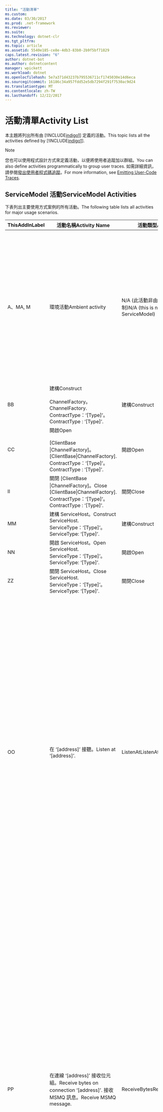 ```yaml
---
title: "活動清單"
ms.custom: 
ms.date: 03/30/2017
ms.prod: .net-framework
ms.reviewer: 
ms.suite: 
ms.technology: dotnet-clr
ms.tgt_pltfrm: 
ms.topic: article
ms.assetid: 5540e185-ce8e-4db3-83b0-2b9f5bf71829
caps.latest.revision: "6"
author: dotnet-bot
ms.author: dotnetcontent
manager: wpickett
ms.workload: dotnet
ms.openlocfilehash: 5e7a371d43237b795536711cf1745030e14d6eca
ms.sourcegitcommit: 16186c34a957fdd52e5db7294f291f7530ac9d24
ms.translationtype: MT
ms.contentlocale: zh-TW
ms.lasthandoff: 12/22/2017
---
```

# <a name="activity-list"></a><span data-ttu-id="ba6ca-102">活動清單</span><span class="sxs-lookup"><span data-stu-id="ba6ca-102">Activity List</span></span>
<span data-ttu-id="ba6ca-103">本主題將列出所有由 [!INCLUDE[indigo1](../../../../../includes/indigo1-md.md)] 定義的活動。</span><span class="sxs-lookup"><span data-stu-id="ba6ca-103">This topic lists all the activities defined by [!INCLUDE[indigo1](../../../../../includes/indigo1-md.md)].</span></span>  
  
> [!NOTE]
>  <span data-ttu-id="ba6ca-104">您也可以使用程式設計方式來定義活動，以便將使用者追蹤加以群組。</span><span class="sxs-lookup"><span data-stu-id="ba6ca-104">You can also define activities programmatically to group user traces.</span></span> <span data-ttu-id="ba6ca-105">如需詳細資訊，請參閱[發出使用者程式碼追蹤](../../../../../docs/framework/wcf/diagnostics/tracing/emitting-user-code-traces.md)。</span><span class="sxs-lookup"><span data-stu-id="ba6ca-105">For more information, see [Emitting User-Code Traces](../../../../../docs/framework/wcf/diagnostics/tracing/emitting-user-code-traces.md).</span></span>  
  
## <a name="servicemodel-activities"></a><span data-ttu-id="ba6ca-106">ServiceModel 活動</span><span class="sxs-lookup"><span data-stu-id="ba6ca-106">ServiceModel Activities</span></span>  
 <span data-ttu-id="ba6ca-107">下表列出主要使用方式案例的所有活動。</span><span class="sxs-lookup"><span data-stu-id="ba6ca-107">The following table lists all activities for major usage scenarios.</span></span>  
  
|<span data-ttu-id="ba6ca-108">ThisAddIn</span><span class="sxs-lookup"><span data-stu-id="ba6ca-108">Label</span></span>|<span data-ttu-id="ba6ca-109">活動名稱</span><span class="sxs-lookup"><span data-stu-id="ba6ca-109">Activity Name</span></span>|<span data-ttu-id="ba6ca-110">活動類型</span><span class="sxs-lookup"><span data-stu-id="ba6ca-110">Activity Type</span></span>|<span data-ttu-id="ba6ca-111">描述</span><span class="sxs-lookup"><span data-stu-id="ba6ca-111">Description</span></span>|  
|-----------|-------------------|-------------------|-----------------|  
|<span data-ttu-id="ba6ca-112">A、M</span><span class="sxs-lookup"><span data-stu-id="ba6ca-112">A, M</span></span>|<span data-ttu-id="ba6ca-113">環境活動</span><span class="sxs-lookup"><span data-stu-id="ba6ca-113">Ambient activity</span></span>|<span data-ttu-id="ba6ca-114">N/A (此活動非由 ServiceModel 控制)</span><span class="sxs-lookup"><span data-stu-id="ba6ca-114">N/A (this is not controlled by ServiceModel)</span></span>|<span data-ttu-id="ba6ca-115">在任何 ServiceModel 程式碼的呼叫 (用戶端或伺服器端) 之前，於 TLS 內設定其識別碼的活動。</span><span class="sxs-lookup"><span data-stu-id="ba6ca-115">The activity whose ID is set in TLS before any calls to ServiceModel code (client side or server side).</span></span><br /><br /> <span data-ttu-id="ba6ca-116">範例：在 [!INCLUDE[indigo2](../../../../../includes/indigo2-md.md)] 用戶端上呼叫而開啟，或呼叫 serviceHost.open 而開啟的活動。</span><span class="sxs-lookup"><span data-stu-id="ba6ca-116">Example: An activity where  open is called on the [!INCLUDE[indigo2](../../../../../includes/indigo2-md.md)] client or serviceHost.open is called.</span></span>|  
|<span data-ttu-id="ba6ca-117">B</span><span class="sxs-lookup"><span data-stu-id="ba6ca-117">B</span></span>|<span data-ttu-id="ba6ca-118">建構</span><span class="sxs-lookup"><span data-stu-id="ba6ca-118">Construct</span></span><br /><br /> <span data-ttu-id="ba6ca-119">ChannelFactory。</span><span class="sxs-lookup"><span data-stu-id="ba6ca-119">ChannelFactory.</span></span> <span data-ttu-id="ba6ca-120">ContractType：‘[Type]’。</span><span class="sxs-lookup"><span data-stu-id="ba6ca-120">ContractType : ‘[Type]’.</span></span>|<span data-ttu-id="ba6ca-121">建構</span><span class="sxs-lookup"><span data-stu-id="ba6ca-121">Construct</span></span>||  
|<span data-ttu-id="ba6ca-122">C</span><span class="sxs-lookup"><span data-stu-id="ba6ca-122">C</span></span>|<span data-ttu-id="ba6ca-123">開啟</span><span class="sxs-lookup"><span data-stu-id="ba6ca-123">Open</span></span><br /><br /> <span data-ttu-id="ba6ca-124">[ClientBase &#124;ChannelFactory]。</span><span class="sxs-lookup"><span data-stu-id="ba6ca-124">[ClientBase&#124;ChannelFactory].</span></span> <span data-ttu-id="ba6ca-125">ContractType：‘[Type]’。</span><span class="sxs-lookup"><span data-stu-id="ba6ca-125">ContractType : ‘[Type]’.</span></span>|<span data-ttu-id="ba6ca-126">開啟</span><span class="sxs-lookup"><span data-stu-id="ba6ca-126">Open</span></span>||  
|<span data-ttu-id="ba6ca-127">I</span><span class="sxs-lookup"><span data-stu-id="ba6ca-127">I</span></span>|<span data-ttu-id="ba6ca-128">關閉 [ClientBase &#124;ChannelFactory]。</span><span class="sxs-lookup"><span data-stu-id="ba6ca-128">Close [ClientBase&#124;ChannelFactory].</span></span> <span data-ttu-id="ba6ca-129">ContractType：‘[Type]’。</span><span class="sxs-lookup"><span data-stu-id="ba6ca-129">ContractType : ‘[Type]’.</span></span>|<span data-ttu-id="ba6ca-130">關閉</span><span class="sxs-lookup"><span data-stu-id="ba6ca-130">Close</span></span>||  
|<span data-ttu-id="ba6ca-131">M</span><span class="sxs-lookup"><span data-stu-id="ba6ca-131">M</span></span>|<span data-ttu-id="ba6ca-132">建構 ServiceHost。</span><span class="sxs-lookup"><span data-stu-id="ba6ca-132">Construct ServiceHost.</span></span> <span data-ttu-id="ba6ca-133">ServiceType：‘[Type]’。</span><span class="sxs-lookup"><span data-stu-id="ba6ca-133">ServiceType: ‘[Type]’.</span></span>|<span data-ttu-id="ba6ca-134">建構</span><span class="sxs-lookup"><span data-stu-id="ba6ca-134">Construct</span></span>||  
|<span data-ttu-id="ba6ca-135">N</span><span class="sxs-lookup"><span data-stu-id="ba6ca-135">N</span></span>|<span data-ttu-id="ba6ca-136">開啟 ServiceHost。</span><span class="sxs-lookup"><span data-stu-id="ba6ca-136">Open ServiceHost.</span></span> <span data-ttu-id="ba6ca-137">ServiceType：‘[Type]’。</span><span class="sxs-lookup"><span data-stu-id="ba6ca-137">ServiceType: ‘[Type]’.</span></span>|<span data-ttu-id="ba6ca-138">開啟</span><span class="sxs-lookup"><span data-stu-id="ba6ca-138">Open</span></span>||  
|<span data-ttu-id="ba6ca-139">Z</span><span class="sxs-lookup"><span data-stu-id="ba6ca-139">Z</span></span>|<span data-ttu-id="ba6ca-140">關閉 ServiceHost。</span><span class="sxs-lookup"><span data-stu-id="ba6ca-140">Close ServiceHost.</span></span> <span data-ttu-id="ba6ca-141">ServiceType：‘[Type]’。</span><span class="sxs-lookup"><span data-stu-id="ba6ca-141">ServiceType: ‘[Type]’.</span></span>|<span data-ttu-id="ba6ca-142">關閉</span><span class="sxs-lookup"><span data-stu-id="ba6ca-142">Close</span></span>||  
|<span data-ttu-id="ba6ca-143">O</span><span class="sxs-lookup"><span data-stu-id="ba6ca-143">O</span></span>|<span data-ttu-id="ba6ca-144">在 ‘[address]’ 接聽。</span><span class="sxs-lookup"><span data-stu-id="ba6ca-144">Listen at ‘[address]’.</span></span>|<span data-ttu-id="ba6ca-145">ListenAt</span><span class="sxs-lookup"><span data-stu-id="ba6ca-145">ListenAt</span></span>|<span data-ttu-id="ba6ca-146">這個活動和下一個活動是傳輸特有的。</span><span class="sxs-lookup"><span data-stu-id="ba6ca-146">This and the next activity are transport-specific.</span></span> <span data-ttu-id="ba6ca-147">ListenAt 活動代表對應至通道接聽程式正在接聽之位址的內容。</span><span class="sxs-lookup"><span data-stu-id="ba6ca-147">The ListenAt activity represents the content that maps to the address where the channel listener listens at.</span></span> <span data-ttu-id="ba6ca-148">在 MSMQ 中，則因為佇列對應至一個位址，所以這個活動代表佇列本身。</span><span class="sxs-lookup"><span data-stu-id="ba6ca-148">In the case of MSMQ, it is the queue itself since the queue maps to one address.</span></span> <span data-ttu-id="ba6ca-149">在連線導向的傳輸下，這個活動會接聽傳入連線，若為 MSMQ，則會接聽 MSMQ 訊息。</span><span class="sxs-lookup"><span data-stu-id="ba6ca-149">This activity listens for incoming connections in the case of connection-oriented transports, for MSMQ messages in the case of MSMQ.</span></span> <span data-ttu-id="ba6ca-150">這個活動是在 ServiceHost.Open() 期間建立，其中會包含建立及處置接聽項的相關追蹤，以及向外傳輸至所有 ReceiveBytes 活動的相關追蹤。</span><span class="sxs-lookup"><span data-stu-id="ba6ca-150">This activity is created during ServiceHost.Open(), and contains the traces related to creating and disposing the listener, as well as transferring out to all ReceiveBytes activities.</span></span>|  
|<span data-ttu-id="ba6ca-151">P</span><span class="sxs-lookup"><span data-stu-id="ba6ca-151">P</span></span>|<span data-ttu-id="ba6ca-152">在連線 ‘[address]’ 接收位元組。</span><span class="sxs-lookup"><span data-stu-id="ba6ca-152">Receive bytes on connection ‘[address]’.</span></span> <span data-ttu-id="ba6ca-153">接收 MSMQ 訊息。</span><span class="sxs-lookup"><span data-stu-id="ba6ca-153">Receive MSMQ message.</span></span>|<span data-ttu-id="ba6ca-154">ReceiveBytes</span><span class="sxs-lookup"><span data-stu-id="ba6ca-154">ReceiveBytes</span></span>|<span data-ttu-id="ba6ca-155">在這個活動中，資料最後會取得已處理的 [!INCLUDE[indigo2](../../../../../includes/indigo2-md.md)] 訊息。</span><span class="sxs-lookup"><span data-stu-id="ba6ca-155">In this activity, data that will eventually get a [!INCLUDE[indigo2](../../../../../includes/indigo2-md.md)] message is processed.</span></span> <span data-ttu-id="ba6ca-156">在連線導向傳輸或 http 的情形下，會等待傳入位元組。</span><span class="sxs-lookup"><span data-stu-id="ba6ca-156">Incoming bytes are waited in the case of connection-oriented transport or http.</span></span> <span data-ttu-id="ba6ca-157">對於 TCP/具名管道，此活動的存留期就是連線的存留期，因為它是在建立連線時建立的。</span><span class="sxs-lookup"><span data-stu-id="ba6ca-157">For TCP/named-pipe, the lifetime of this activity is the lifetime of the connection, as it is created when the connection is created.</span></span> <span data-ttu-id="ba6ca-158">如果是 http，此活動的存留期會是訊息要求的存留期，並且會在訊息傳送時建立。</span><span class="sxs-lookup"><span data-stu-id="ba6ca-158">For http, it is of the lifetime of a message request and is created when the message is sent.</span></span> <span data-ttu-id="ba6ca-159">這個活動包含建立及處置連線的相關追蹤 (如果有的話)，並且會向外傳輸至所有訊息 (物件) 處理活動。</span><span class="sxs-lookup"><span data-stu-id="ba6ca-159">This activity contains the traces related to creating and disposing the connection if applicable, as well as transfers out to all message (object) processing activities.</span></span><br /><br /> <span data-ttu-id="ba6ca-160">在 MSMQ 的情況下，則會是擷取 MSMQ 訊息的活動。</span><span class="sxs-lookup"><span data-stu-id="ba6ca-160">In the case of MSMQ, it is the activity where the MSMQ message is retrieved.</span></span>|  
|<span data-ttu-id="ba6ca-161">Q</span><span class="sxs-lookup"><span data-stu-id="ba6ca-161">Q</span></span>|<span data-ttu-id="ba6ca-162">處理訊息 [number] </span><span class="sxs-lookup"><span data-stu-id="ba6ca-162">Process message [number].</span></span> <span data-ttu-id="ba6ca-163">(注意，[number] 是從 1 開始，依序遞增的值)。</span><span class="sxs-lookup"><span data-stu-id="ba6ca-163">(Note, [number] is a monotonically increasing value which starts at 1.)</span></span>|<span data-ttu-id="ba6ca-164">ProcessMessage</span><span class="sxs-lookup"><span data-stu-id="ba6ca-164">ProcessMessage</span></span>|<span data-ttu-id="ba6ca-165">處理傳入訊息。</span><span class="sxs-lookup"><span data-stu-id="ba6ca-165">Process an incoming message.</span></span> <span data-ttu-id="ba6ca-166">這個活動會在收到的所有資料 (位元組、MSMQ 訊息) 形成 [!INCLUDE[indigo2](../../../../../includes/indigo2-md.md)] 訊息物件時啟動。</span><span class="sxs-lookup"><span data-stu-id="ba6ca-166">This activity starts when all the data (bytes, MSMQ message) are received to form a [!INCLUDE[indigo2](../../../../../includes/indigo2-md.md)] message object.</span></span> <span data-ttu-id="ba6ca-167">這個活動內的追蹤負責標頭處理作業。</span><span class="sxs-lookup"><span data-stu-id="ba6ca-167">Traces within this activity deal with header processing.</span></span><br /><br /> <span data-ttu-id="ba6ca-168">形成可分派的訊息後，便會在查詢對應的活動識別碼後切換至 ServiceHost ProcessAction 活動。</span><span class="sxs-lookup"><span data-stu-id="ba6ca-168">Once a message that can be dispatched is formed, the ServiceHost ProcessAction activity is switched to after looking up the corresponding Activity ID.</span></span>|  
|<span data-ttu-id="ba6ca-169">D、S</span><span class="sxs-lookup"><span data-stu-id="ba6ca-169">D, S</span></span>|<span data-ttu-id="ba6ca-170">處理動作 ‘[action]’。</span><span class="sxs-lookup"><span data-stu-id="ba6ca-170">Process action ‘[action]’.</span></span>|<span data-ttu-id="ba6ca-171">ProcessAction</span><span class="sxs-lookup"><span data-stu-id="ba6ca-171">ProcessAction</span></span>|<span data-ttu-id="ba6ca-172">透過傳輸/安全性/RM 堆疊處理訊息，以便在接收時將訊息分派給使用者程式碼，傳送時則使用相反的順序來處理。</span><span class="sxs-lookup"><span data-stu-id="ba6ca-172">Process the message through the Transport/Security/RM stack for dispatching the message to user code on receive, and in the reverse order on send.</span></span><br /><br /> <span data-ttu-id="ba6ca-173">在伺服器上，這個活動會使用傳播的活動識別碼如果傳送訊息標頭，以透過 「 活動傳播 」;否則，會建立新的 GUID。</span><span class="sxs-lookup"><span data-stu-id="ba6ca-173">On the server, this activity uses the propagated Activity ID if it is sent in the message header via "Activity Propagation"; otherwise, a new GUID is created.</span></span><br /><br /> <span data-ttu-id="ba6ca-174">要求/回覆合約的回應訊息也會在該活動中處理。</span><span class="sxs-lookup"><span data-stu-id="ba6ca-174">The response message for request/reply contracts is also processed in that activity.</span></span>|  
|<span data-ttu-id="ba6ca-175">T</span><span class="sxs-lookup"><span data-stu-id="ba6ca-175">T</span></span>|<span data-ttu-id="ba6ca-176">執行 ‘[IContract.Operation]’。</span><span class="sxs-lookup"><span data-stu-id="ba6ca-176">Execute ‘[IContract.Operation]’.</span></span>|<span data-ttu-id="ba6ca-177">ExecuteUserCode</span><span class="sxs-lookup"><span data-stu-id="ba6ca-177">ExecuteUserCode</span></span>|<span data-ttu-id="ba6ca-178">在服務端分派後執行使用者程式碼。</span><span class="sxs-lookup"><span data-stu-id="ba6ca-178">Execute user code after dispatch on the service side.</span></span> <span data-ttu-id="ba6ca-179">這個活動會提供界限，從使用者提供的程式碼描述 ServiceHost 程式碼。</span><span class="sxs-lookup"><span data-stu-id="ba6ca-179">This activity provides a boundary to delineate ServiceHost code from user-provided code.</span></span>|  
  
## <a name="security-activities"></a><span data-ttu-id="ba6ca-180">安全性活動</span><span class="sxs-lookup"><span data-stu-id="ba6ca-180">Security Activities</span></span>  
 <span data-ttu-id="ba6ca-181">下表列出與安全性相關的所有活動。</span><span class="sxs-lookup"><span data-stu-id="ba6ca-181">The following table lists all activities related to Security.</span></span>  
  
|<span data-ttu-id="ba6ca-182">活動名稱</span><span class="sxs-lookup"><span data-stu-id="ba6ca-182">Activity Name</span></span>|<span data-ttu-id="ba6ca-183">活動類型</span><span class="sxs-lookup"><span data-stu-id="ba6ca-183">Activity Type</span></span>|<span data-ttu-id="ba6ca-184">描述</span><span class="sxs-lookup"><span data-stu-id="ba6ca-184">Description</span></span>|  
|-------------------|-------------------|-----------------|  
|<span data-ttu-id="ba6ca-185">設定安全工作階段</span><span class="sxs-lookup"><span data-stu-id="ba6ca-185">Setup secure session</span></span>|<span data-ttu-id="ba6ca-186">SetupSecurity</span><span class="sxs-lookup"><span data-stu-id="ba6ca-186">SetupSecurity</span></span>|<span data-ttu-id="ba6ca-187">只存在於用戶端。</span><span class="sxs-lookup"><span data-stu-id="ba6ca-187">Exists on the client side only.</span></span> <span data-ttu-id="ba6ca-188">包含所有的 RST*/SCT 交換，以驗證及設定安全性內容。</span><span class="sxs-lookup"><span data-stu-id="ba6ca-188">Contains all RST*/SCT exchanges for authentication and setting the security context.</span></span> <span data-ttu-id="ba6ca-189">如果`propagateActivity` = `true`，此活動會與服務的對應處理動作 RST 合併\*/SCT 活動。</span><span class="sxs-lookup"><span data-stu-id="ba6ca-189">If `propagateActivity`=`true`, this activity is merged with the service’s corresponding Process Action RST\*/SCT activities.</span></span>|  
|<span data-ttu-id="ba6ca-190">關閉安全工作階段</span><span class="sxs-lookup"><span data-stu-id="ba6ca-190">Close secure session</span></span>|<span data-ttu-id="ba6ca-191">SetupSecurity</span><span class="sxs-lookup"><span data-stu-id="ba6ca-191">SetupSecurity</span></span>|<span data-ttu-id="ba6ca-192">存在於用戶端。</span><span class="sxs-lookup"><span data-stu-id="ba6ca-192">Exists on the client side.</span></span> <span data-ttu-id="ba6ca-193">內含「取消」訊息交換，以關閉安全工作階段。</span><span class="sxs-lookup"><span data-stu-id="ba6ca-193">Contains the Cancel message exchange for closing the secure session.</span></span> <span data-ttu-id="ba6ca-194">如果`propagateActivity` = `true`，此活動會與 「 取消 」 處理動作合併從服務。</span><span class="sxs-lookup"><span data-stu-id="ba6ca-194">If `propagateActivity`=`true`, this activity is merged with the Process Action "Cancel" from the service.</span></span>|  
  
 <span data-ttu-id="ba6ca-195">下表列出與 COM+ 相關的所有活動。</span><span class="sxs-lookup"><span data-stu-id="ba6ca-195">The following table lists all activities related to COM+.</span></span>  
  
|<span data-ttu-id="ba6ca-196">活動名稱</span><span class="sxs-lookup"><span data-stu-id="ba6ca-196">Activity Name</span></span>|<span data-ttu-id="ba6ca-197">活動類型</span><span class="sxs-lookup"><span data-stu-id="ba6ca-197">Activity Type</span></span>|<span data-ttu-id="ba6ca-198">描述</span><span class="sxs-lookup"><span data-stu-id="ba6ca-198">Description</span></span>|  
|-------------------|-------------------|-----------------|  
|<span data-ttu-id="ba6ca-199">建立 COM+ 執行個體</span><span class="sxs-lookup"><span data-stu-id="ba6ca-199">Create COM+ instance</span></span>|<span data-ttu-id="ba6ca-200">TransferToCOMPlus</span><span class="sxs-lookup"><span data-stu-id="ba6ca-200">TransferToCOMPlus</span></span>|<span data-ttu-id="ba6ca-201">1 個活動執行個體，用於 [!INCLUDE[indigo2](../../../../../includes/indigo2-md.md)] 程式碼的每一個 COM+ 呼叫</span><span class="sxs-lookup"><span data-stu-id="ba6ca-201">1 activity instance for each COM+ call from [!INCLUDE[indigo2](../../../../../includes/indigo2-md.md)] code</span></span>|  
|<span data-ttu-id="ba6ca-202">執行 COM +\<作業 ></span><span class="sxs-lookup"><span data-stu-id="ba6ca-202">Execute COM+ \<operation></span></span>|<span data-ttu-id="ba6ca-203">TransferToCOMPlus</span><span class="sxs-lookup"><span data-stu-id="ba6ca-203">TransferToCOMPlus</span></span>|<span data-ttu-id="ba6ca-204">1 個活動執行個體，用於 [!INCLUDE[indigo2](../../../../../includes/indigo2-md.md)] 程式碼的每一個 COM+ 呼叫</span><span class="sxs-lookup"><span data-stu-id="ba6ca-204">1 activity instance for each COM+ call from [!INCLUDE[indigo2](../../../../../includes/indigo2-md.md)] code</span></span>|  
  
## <a name="wmi-activities"></a><span data-ttu-id="ba6ca-205">WMI 活動</span><span class="sxs-lookup"><span data-stu-id="ba6ca-205">WMI Activities</span></span>  
 <span data-ttu-id="ba6ca-206">下表列出與 WMI 相關的所有活動。</span><span class="sxs-lookup"><span data-stu-id="ba6ca-206">The following table lists all activities related to WMI.</span></span>  
  
|<span data-ttu-id="ba6ca-207">活動名稱</span><span class="sxs-lookup"><span data-stu-id="ba6ca-207">Activity Name</span></span>|<span data-ttu-id="ba6ca-208">活動類型</span><span class="sxs-lookup"><span data-stu-id="ba6ca-208">Activity Type</span></span>|<span data-ttu-id="ba6ca-209">描述</span><span class="sxs-lookup"><span data-stu-id="ba6ca-209">Description</span></span>|  
|-------------------|-------------------|-----------------|  
|<span data-ttu-id="ba6ca-210">WMI get</span><span class="sxs-lookup"><span data-stu-id="ba6ca-210">WMI get</span></span>|<span data-ttu-id="ba6ca-211">WMIGetObject</span><span class="sxs-lookup"><span data-stu-id="ba6ca-211">WMIGetObject</span></span>|<span data-ttu-id="ba6ca-212">使用者會從 WMI 擷取資料。</span><span class="sxs-lookup"><span data-stu-id="ba6ca-212">User is retrieving data from WMI.</span></span>|  
|<span data-ttu-id="ba6ca-213">WMI put</span><span class="sxs-lookup"><span data-stu-id="ba6ca-213">WMI put</span></span>|<span data-ttu-id="ba6ca-214">WmiPutInstance</span><span class="sxs-lookup"><span data-stu-id="ba6ca-214">WmiPutInstance</span></span>|<span data-ttu-id="ba6ca-215">使用者會以 WMI 更新資料。</span><span class="sxs-lookup"><span data-stu-id="ba6ca-215">User is updating data with WMI.</span></span>|
